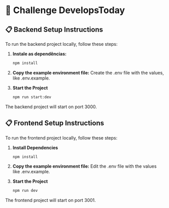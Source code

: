 # 🚀 Challenge DevelopsToday

## 📋 Backend Setup Instructions
To run the backend project locally, follow these steps:

1. **Instale as dependências:**
   ```bash
   npm install
2. **Copy the example environment file:**
Create the .env file with the values, like .env.example.
   
1. **Start the Project**
   ```bash
   npm run start:dev
The backend project will start on port 3000.
   
## 📋 Frontend Setup Instructions
To run the frontend project locally, follow these steps:   

1. **Install Dependencies**
   ```bash
   npm install
2. **Copy the example environment file:**
Edit the .env file with the values like .env.example.

1. **Start the Project**
   ```bash
   npm run dev
The frontend project will start on port 3001.